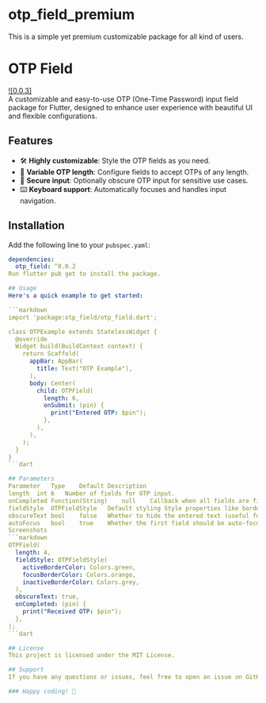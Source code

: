 # otp_field_premium
 
This is a simple yet premium customizable package for all kind of users.

# OTP Field

[![0.0.3]](https://pub.dev/packages/otp_field_premium)  
A customizable and easy-to-use OTP (One-Time Password) input field package for Flutter, designed to enhance user experience with beautiful UI and flexible configurations.

## Features

- 🛠️ **Highly customizable**: Style the OTP fields as you need.
- 🔢 **Variable OTP length**: Configure fields to accept OTPs of any length.
- 🔐 **Secure input**: Optionally obscure OTP input for sensitive use cases.
- ⌨️ **Keyboard support**: Automatically focuses and handles input navigation.

## Installation

Add the following line to your `pubspec.yaml`:

```yaml
dependencies:
  otp_field: ^0.0.2
Run flutter pub get to install the package.

## Usage
Here's a quick example to get started:

```markdown
import 'package:otp_field/otp_field.dart';

class OTPExample extends StatelessWidget {
  @override
  Widget build(BuildContext context) {
    return Scaffold(
      appBar: AppBar(
        title: Text("OTP Example"),
      ),
      body: Center(
        child: OTPField(
          length: 6,
          onSubmit: (pin) {
            print("Entered OTP: $pin");
          },
        ),
      ),
    );
  }
}
```dart

## Parameters
Parameter	Type	Default	Description
length	int	6	Number of fields for OTP input.
onCompleted	Function(String)	null	Callback when all fields are filled.
fieldStyle	OTPFieldStyle	Default styling	Style properties like border color, focus color, and active field styling.
obscureText	bool	false	Whether to hide the entered text (useful for security).
autoFocus	bool	true	Whether the first field should be auto-focused.
Screenshots
```markdown
OTPField(
  length: 4,
  fieldStyle: OTPFieldStyle(
    activeBorderColor: Colors.green,
    focusBorderColor: Colors.orange,
    inactiveBorderColor: Colors.grey,
  ),
  obscureText: true,
  onCompleted: (pin) {
    print("Received OTP: $pin");
  },
);
```dart

## License
This project is licensed under the MIT License.

## Support
If you have any questions or issues, feel free to open an issue on GitHub or reach out to us via email.

### Happy coding! 🚀
